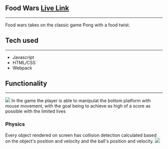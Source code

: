 ## Food Wars [Live Link](https://simpleistruth.github.io/food-wars/)
---
Food wars takes on the classic game Pong with a food twist.

## Tech used
---
- Javascript
- HTML/CSS
- Webpack

## Functionality
---
![](https://i.imgur.com/ckQR3el.png)
In the game the player is able to manipulat the bottom platform with mouse movement, with the goal being to achieve as high of a score as possible with the limited lives

### Physics
Every object rendered on screen has collision detection calculated based on the object's position and velocity and the ball's position and velocity.
![](https://i.imgur.com/sxZTp4P.png)
